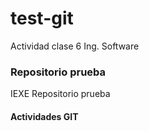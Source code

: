 # test-git
Actividad clase 6 Ing. Software

### Repositorio prueba

IEXE Repositorio prueba 

 #### Actividades GIT